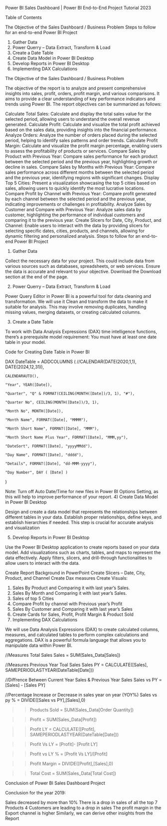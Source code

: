 Power BI Sales Dashboard | Power BI End-to-End Project Tutorial 2023


Table of Contents

The Objective of the Sales Dashboard / Business Problem
Steps to follow for an end-to-end Power BI Project
1) Gather Data
2) Power Querry – Data Extract, Transform & Load
3) Create a Date Table
4) Create Data Model in Power BI Desktop
5) Develop Reports in Power BI Desktop
6) Implementing DAX Calculations


The Objective of the Sales Dashboard / Business Problem

The objective of the report is to analyze and present comprehensive insights into sales, profit, orders, profit margin, and various comparisons. It aims to provide a clear understanding of key performance indicators and trends using Power BI. The report objectives can be summarized as follows:

Calculate Total Sales: Calculate and display the total sales value for the selected period, allowing users to understand the overall revenue generated.
Calculate Profit: Calculate and visualize the total profit achieved based on the sales data, providing insights into the financial performance.
Analyze Orders: Analyze the number of orders placed during the selected period, helping to identify sales patterns and order trends.
Calculate Profit Margin: Calculate and visualize the profit margin percentage, enabling users to assess the profitability of products or services.
Compare Sales by Product with Previous Year: Compare sales performance for each product between the selected period and the previous year, highlighting growth or decline in sales.
Compare Sales by Months with Previous Year: Compare sales performance across different months between the selected period and the previous year, identifying regions with significant changes.
Display Top 5 Cities: Present a visualization showcasing the top 5 cities based on sales, allowing users to quickly identify the most lucrative locations.
Compare Profit by Channel with Previous Year: Compare profit generated by each channel between the selected period and the previous year, indicating improvements or challenges in profitability.
Analyze Sales by Customer and Compare with Previous Year: Analyze sales data by customer, highlighting the performance of individual customers and comparing it to the previous year.
Create Slicers for Date, City, Product, and Channel: Enable users to interact with the data by providing slicers for selecting specific dates, cities, products, and channels, allowing for dynamic filtering and personalized analysis.
Steps to follow for an end-to-end Power BI Project

1) Gather Data

Collect the necessary data for your project. This could include data from various sources such as databases, spreadsheets, or web services. Ensure the data is accurate and relevant to your objective. Download the Download section at the end of the page.

2) Power Querry – Data Extract, Transform & Load

Power Query Editor in Power BI is a powerful tool for data cleaning and transformation. We will use it Clean and transform the data to make it suitable for analysis. This may involve removing duplicates, handling missing values, merging datasets, or creating calculated columns.

3) Create a Date Table

To work with Data Analysis Expressions (DAX) time intelligence functions, there’s a prerequisite model requirement: You must have at least one date table in your model.

Code for Creating Date Table in Power BI

DAX DateTable = 
ADDCOLUMNS (
    //CALENDAR(DATE(2020,1,1), DATE(2024,12,31)),
    
    CALENDARAUTO(),

    "Year", YEAR([Date]),
    
    "Quarter", "Q" & FORMAT(CEILING(MONTH([Date])/3, 1), "#"),
    
    "Quarter No", CEILING(MONTH([Date])/3, 1),
    
    "Month No", MONTH([Date]),
    
    "Month Name", FORMAT([Date], "MMMM"),
    
    "Month Short Name", FORMAT([Date], "MMM"),
    
    "Month Short Name Plus Year", FORMAT([Date], "MMM,yy"),
    
    "DateSort", FORMAT([Date], "yyyyMMdd"),
    
    "Day Name", FORMAT([Date], "dddd"),
    
    "Details", FORMAT([Date], "dd-MMM-yyyy"),
    
    "Day Number", DAY ( [Date] )
)

Note: Turn off Auto Date/Time for new files in Power BI Options Setting, as this will help to improve performance of your report.
4) Create Data Model in Power BI Desktop

Design and create a data model that represents the relationships between different tables in your data. Establish proper relationships, define keys, and establish hierarchies if needed. This step is crucial for accurate analysis and visualization

5) Develop Reports in Power BI Desktop

Use the Power BI Desktop application to create reports based on your data model. Add visualizations such as charts, tables, and maps to represent the data effectively. Apply filters, slicers, and drill-through functionalities to allow users to interact with the data.

Create Report Background in PowerPoint
Create Slicers – Date, City, Product, and Channel
Create Dax measures
Create Visuals:
1) Sales By Product and Comparing it with last year’s Sales.
2) Sales By Month and Comparing it with last year’s Sales.
3) Sales of top 5 Cities
4) Compare Profit by channel with Previous year’s Profit
5) Sales By Customer and Comparing it with last year’s Sales
6) Create Cards for Sales, Profit, Profit Margin & Product Sold
6) Implementing DAX Calculations

We will use Data Analysis Expressions (DAX) to create calculated columns, measures, and calculated tables to perform complex calculations and aggregations. DAX is a powerful formula language that allows you to manipulate data within Power BI.

//Measures Total Sales
Sales = SUM(Sales_Data[Sales])

//Measures Previous Year Toal Sales
Sales PY = CALCULATE([Sales], SAMEPERIODLASTYEAR(DateTable[Date]))

//Diffrence Between Current Year Sales & Previous Year Sales
Sales vs PY = [Sales] - [Sales PY]

//Percentage Increase or Decrease in sales year on year (YOY%)
Sales vs py % = DIVIDE([Sales vs PY],[Sales],0)
>> Products Sold = SUM(Sales_Data[Order Quantity])

>> Profit = SUM(Sales_Data[Profit])

>> Profit LY = CALCULATE([Profit], SAMEPERIODLASTYEAR(DateTable[Date]))

>> Profit Vs LY = [Profit]- [Profit LY]

>> Profit vs LY % = [Profit Vs LY]/[Profit]

>> Profit Margin = DIVIDE([Profit],[Sales],0)

>> Total Cost = SUM(Sales_Data[Total Cost])

Conclusion of Power BI Sales Dashboard Project

Conclusion for the year 2019:

Sales decreased by more than 10%
There is a drop in sales of all the top 7 Products
4 Customers are leading to a drop in sales
The profit margin in the Export channel is higher
Similarly, we can derive other insights from the Report


